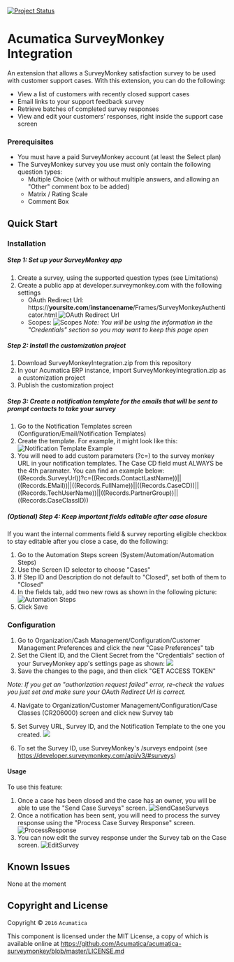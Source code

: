 [![Project Status](http://opensource.box.com/badges/active.svg)](http://opensource.box.com/badges)

Acumatica SurveyMonkey Integration
==================================

An extension that allows a SurveyMonkey satisfaction survey to be used with customer support cases.  With this extension, you can do the following:
* View a list of customers with recently closed support cases
* Email links to your support feedback survey
* Retrieve batches of completed survey responses
* View and edit your customers’ responses, right inside the support case screen

### Prerequisites
* You must have a paid SurveyMonkey account (at least the Select plan)
* The SurveyMonkey survey you use must only contain the following question types:
	* Multiple Choice (with or without multiple answers, and allowing an "Other" comment box to be added)
	* Matrix / Rating Scale
	* Comment Box

Quick Start
-----------

### Installation

##### Step 1: Set up your SurveyMonkey app
1. Create a survey, using the supported question types (see Limitations)
2. Create a public app at developer.surveymonkey.com with the following settings
	* OAuth Redirect Url:	https://**yoursite.com**/**instancename**/Frames/SurveyMonkeyAuthenticator.html
	![OAuth Redirect Url](/READMEAssets/oauth_redirect_url.PNG)
	* Scopes:
	![Scopes](/READMEAssets/scopes.PNG)
	*Note:  You will be using the information in the "Credentials" section so you may want to keep this page open*

##### Step 2: Install the customization project
1. Download SurveyMonkeyIntegration.zip from this repository
2. In your Acumatica ERP instance, import SurveyMonkeyIntegration.zip as a customization project
3. Publish the customization project

##### Step 3: Create a notification template for the emails that will be sent to prompt contacts to take your survey
1. Go to the Notification Templates screen (Configuration/Email/Notification Templates)
2. Create the template.  For example, it might look like this:
![Notification Template Example](/READMEAssets/notificaton_template_example.PNG)
3. You will need to add custom parameters (?c=) to the survey monkey URL in your notification templates. The Case CD field must ALWAYS be the 4th paramater. You can find an example below:
((Records.SurveyUrl))?c=((Records.ContactLastName))||((Records.EMail))||((Records.FullName))||((Records.CaseCD))||((Records.TechUserName))||((Records.PartnerGroup))||((Records.CaseClassID))

##### (Optional) Step 4: Keep important fields editable after case closure
If you want the internal comments field & survey reporting eligible checkbox to stay editable after you close a case, do the following:

1. Go to the Automation Steps screen (System/Automation/Automation Steps)
2. Use the Screen ID selector to choose "Cases"
3. If Step ID and Description do not default to "Closed", set both of them to "Closed"
4. In the fields tab, add two new rows as shown in the following picture:
![Automation Steps](/READMEAssets/automation_steps.PNG)
5. Click Save

### Configuration
1. Go to Organization/Cash Management/Configuration/Customer Management Preferences and click the new "Case Preferences" tab
2. Set the Client ID, and the Client Secret from the "Credentials" section of your SurveyMonkey app's settings page as shown:
![](/READMEAssets/app_credentials.PNG)
3. Save the changes to the page, and then click "GET ACCESS TOKEN" 

*Note: If you get an "authorization request failed" error, re-check the values you just set and make sure your OAuth Redirect Url is correct.*

4. Navigate to Organization/Customer Management/Configuration/Case Classes (CR206000) screen and click new Survey tab 
5. Set Survey URL, Survey ID, and the Notification Template to the one you created.
![](/READMEAssets/caseclass_surveyInfo.png)

6. To set the Survey ID, use SurveyMonkey's /surveys endpoint (see https://developer.surveymonkey.com/api/v3/#surveys)


#### Usage

To use this feature:

1. Once a case has been closed and the case has an owner, you will be able to use the "Send Case Surveys" screen.
![SendCaseSurveys](/READMEAssets/SendCaseSurveys.PNG)
2. Once a notification has been sent, you will need to process the survey response using the "Process Case Survey Response" screen. 
![ProcessResponse](/READMEAssets/surveyresponse.PNG)
3. You can now edit the survey response under the Survey tab on the Case screen.
![EditSurvey](/READMEAssets/editsurvey.PNG)

Known Issues
------------
None at the moment

## Copyright and License

Copyright © `2016` `Acumatica`

This component is licensed under the MIT License, a copy of which is available online at https://github.com/Acumatica/acumatica-surveymonkey/blob/master/LICENSE.md
